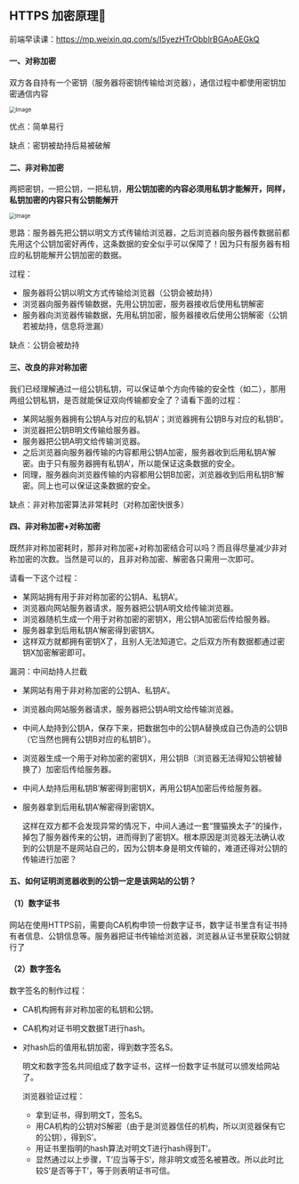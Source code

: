 ## HTTPS 加密原理🔐

前端早读课：https://mp.weixin.qq.com/s/I5yezHTrObblrBGAoAEGkQ



#### 一、对称加密

双方各自持有一个密钥（服务器将密钥传输给浏览器），通信过程中都使用密钥加密通信内容

<img src="https://mmbiz.qpic.cn/mmbiz_png/meG6Vo0MevjBYJibu4mdZnvERhft9rFz0fRBxl7SkfngKhAjRz2OGxALQ6uVqdia3qjlBicdruexGesTjtdNoXpcw/640?wx_fmt=png&wxfrom=5&wx_lazy=1&wx_co=1" alt="Image" style="zoom:70%;" />

优点：简单易行

缺点：密钥被劫持后易被破解



#### 二、非对称加密

两把密钥，一把公钥，一把私钥，**用公钥加密的内容必须用私钥才能解开，同样，私钥加密的内容只有公钥能解开**

<img src="https://mmbiz.qpic.cn/mmbiz_png/meG6Vo0MevjBYJibu4mdZnvERhft9rFz0emVXiaCQ1lwQvHrC5ibeu2bXicQT4OziaWmAv3rQZp0y4icRYo73197MZoQ/640?wx_fmt=png&wxfrom=5&wx_lazy=1&wx_co=1" alt="Image" style="zoom:67%;" />

思路：服务器先把公钥以明文方式传输给浏览器，之后浏览器向服务器传数据前都先用这个公钥加密好再传，这条数据的安全似乎可以保障了！因为只有服务器有相应的私钥能解开公钥加密的数据。

过程：

- 服务器将公钥以明文方式传输给浏览器（公钥会被劫持）
- 浏览器向服务器传输数据，先用公钥加密，服务器接收后使用私钥解密
- 服务器向浏览器传输数据，先用私钥加密，服务器接收后使用公钥解密（公钥若被劫持，信息将泄漏）

缺点：公钥会被劫持





#### 三、改良的非对称加密

我们已经理解通过一组公钥私钥，可以保证单个方向传输的安全性（如二），那用两组公钥私钥，是否就能保证双向传输都安全了？请看下面的过程：

- 某网站服务器拥有公钥A与对应的私钥A’；浏览器拥有公钥B与对应的私钥B’。
- 浏览器把公钥B明文传输给服务器。
- 服务器把公钥A明文给传输浏览器。
- 之后浏览器向服务器传输的内容都用公钥A加密，服务器收到后用私钥A’解密。由于只有服务器拥有私钥A’，所以能保证这条数据的安全。
- 同理，服务器向浏览器传输的内容都用公钥B加密，浏览器收到后用私钥B’解密。同上也可以保证这条数据的安全。

缺点：非对称加密算法非常耗时（对称加密快很多）





#### 四、非对称加密+对称加密

既然非对称加密耗时，那非对称加密+对称加密结合可以吗？而且得尽量减少非对称加密的次数。当然是可以的，且非对称加密、解密各只需用一次即可。

请看一下这个过程：

- 某网站拥有用于非对称加密的公钥A、私钥A’。
- 浏览器向网站服务器请求，服务器把公钥A明文给传输浏览器。
- 浏览器随机生成一个用于对称加密的密钥X，用公钥A加密后传给服务器。
- 服务器拿到后用私钥A’解密得到密钥X。
- 这样双方就都拥有密钥X了，且别人无法知道它。之后双方所有数据都通过密钥X加密解密即可。

漏洞：中间劫持人拦截

- 某网站有用于非对称加密的公钥A、私钥A’。

- 浏览器向网站服务器请求，服务器把公钥A明文给传输浏览器。

- 中间人劫持到公钥A，保存下来，把数据包中的公钥A替换成自己伪造的公钥B（它当然也拥有公钥B对应的私钥B’）。

- 浏览器生成一个用于对称加密的密钥X，用公钥B（浏览器无法得知公钥被替换了）加密后传给服务器。

- 中间人劫持后用私钥B’解密得到密钥X，再用公钥A加密后传给服务器。

- 服务器拿到后用私钥A’解密得到密钥X。

  

  这样在双方都不会发现异常的情况下，中间人通过一套“狸猫换太子”的操作，掉包了服务器传来的公钥，进而得到了密钥X。根本原因是浏览器无法确认收到的公钥是不是网站自己的，因为公钥本身是明文传输的，难道还得对公钥的传输进行加密？



#### 五、如何证明浏览器收到的公钥一定是该网站的公钥？

#### （1）数字证书

网站在使用HTTPS前，需要向CA机构申领一份数字证书，数字证书里含有证书持有者信息、公钥信息等。服务器把证书传输给浏览器，浏览器从证书里获取公钥就行了

#### （2）数字签名

数字签名的制作过程：

- CA机构拥有非对称加密的私钥和公钥。

- CA机构对证书明文数据T进行hash。

- 对hash后的值用私钥加密，得到数字签名S。

  明文和数字签名共同组成了数字证书，这样一份数字证书就可以颁发给网站了。

  浏览器验证过程：

  - 拿到证书，得到明文T，签名S。
  - 用CA机构的公钥对S解密（由于是浏览器信任的机构，所以浏览器保有它的公钥），得到S’。
  - 用证书里指明的hash算法对明文T进行hash得到T’。
  - 显然通过以上步骤，T’应当等于S‘，除非明文或签名被篡改。所以此时比较S’是否等于T’，等于则表明证书可信。